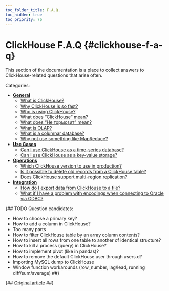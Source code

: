 ```yaml
---
toc_folder_title: F.A.Q.
toc_hidden: true
toc_priority: 76
---
```


# ClickHouse F.A.Q {#clickhouse-f-a-q}

This section of the documentation is a place to collect answers to ClickHouse-related questions that arise often.

Categories:

-   **[General](../faq/general/index.md)**
    -   [What is ClickHouse?](../index.md#what-is-clickhouse)
    -   [Why ClickHouse is so fast?](../faq/general/why-clickhouse-is-so-fast.md)
    -   [Who is using ClickHouse?](../faq/general/who-is-using-clickhouse.md)
    -   [What does “ClickHouse” mean?](../faq/general/dbms-naming.md)
    -   [What does “Не тормозит” mean?](../faq/general/ne-tormozit.md)
    -   [What is OLAP?](../faq/general/olap.md)
    -   [What is a columnar database?](../faq/general/columnar-database.md)
    -   [Why not use something like MapReduce?](../faq/general/mapreduce.md)
-   **[Use Cases](../faq/use-cases/index.md)**
    -   [Can I use ClickHouse as a time-series database?](../faq/use-cases/time-series.md)
    -   [Can I use ClickHouse as a key-value storage?](../faq/use-cases/key-value.md)
-   **[Operations](../faq/operations/index.md)**
    -   [Which ClickHouse version to use in production?](../faq/operations/production.md)
    -   [Is it possible to delete old records from a ClickHouse table?](../faq/operations/delete-old-data.md)
    -   [Does ClickHouse support multi-region replication?](../faq/operations/multi-region-replication.md)
-   **[Integration](../faq/integration/index.md)**
    -   [How do I export data from ClickHouse to a file?](../faq/integration/file-export.md)
    -   [What if I have a problem with encodings when connecting to Oracle via ODBC?](../faq/integration/oracle-odbc.md)

{## TODO
Question candidates:
- How to choose a primary key?
- How to add a column in ClickHouse?
- Too many parts
- How to filter ClickHouse table by an array column contents?
- How to insert all rows from one table to another of identical structure?
- How to kill a process (query) in ClickHouse?
- How to implement pivot (like in pandas)?
- How to remove the default ClickHouse user through users.d?
- Importing MySQL dump to ClickHouse
- Window function workarounds (row_number, lag/lead, running diff/sum/average)
##}

{## [Original article](https://clickhouse.com/docs/en/faq) ##}
